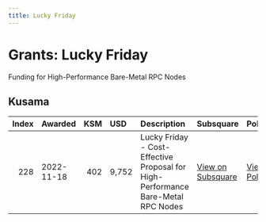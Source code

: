 ```yaml
---
title: Lucky Friday
---
```

# Grants: Lucky Friday

Funding for High-Performance Bare-Metal RPC Nodes

## Kusama

|   Index | Awarded    |   KSM | USD   | Description                                                                      | Subsquare                                                              | Polkassembly                                                        |
|--------:|:-----------|------:|:------|:---------------------------------------------------------------------------------|:-----------------------------------------------------------------------|:--------------------------------------------------------------------|
|     228 | 2022-11-18 |   402 | 9,752 | Lucky Friday - Cost-Effective Proposal for High-Performance Bare-Metal RPC Nodes | [View on Subsquare](https://kusama.subsquare.io/treasury/proposal/228) | [View on Polkassembly](https://kusama.polkassembly.io/treasury/228) |